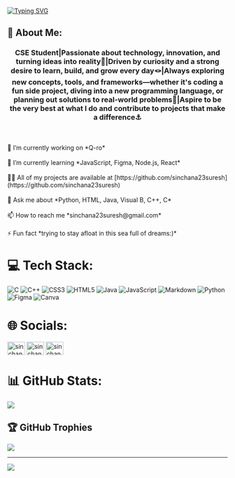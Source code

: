 [![Typing SVG](https://readme-typing-svg.demolab.com?font=Fira+Code&size=30&duration=4998&pause=990&color=CFCE2C&vCenter=true&width=435&lines=Hey+there!+I+am+Sinchana+Suresh)](https://git.io/typing-svg)

## 💫 About Me:
<h3 align="center">CSE Student|Passionate about technology, innovation, and turning ideas into reality🎯|Driven by curiosity and a strong desire to learn, build, and grow every day🪢|Always exploring new concepts, tools, and frameworks—whether it's coding a fun side project, diving into a new programming language, or planning out solutions to real-world problems📍|Aspire to be the very best at what I do and contribute to projects that make a difference⚓</h3><br><br>🔭 I’m currently working on *Q-ro*<br><br>🌱 I’m currently learning *JavaScript, Figma, Node.js, React*<br><br>👨‍💻 All of my projects are available at [https://github.com/sinchana23suresh](https://github.com/sinchana23suresh)<br><br>💬 Ask me about *Python, HTML, Java, Visual B, C++, C*<br><br>📫 How to reach me *sinchana23suresh@gmail.com*<br><br>⚡ Fun fact *trying to stay afloat in this sea full of dreams:)*


# 💻 Tech Stack:
![C](https://img.shields.io/badge/c-%2300599C.svg?style=for-the-badge&logo=c&logoColor=white) ![C++](https://img.shields.io/badge/c++-%2300599C.svg?style=for-the-badge&logo=c%2B%2B&logoColor=white) ![CSS3](https://img.shields.io/badge/css3-%231572B6.svg?style=for-the-badge&logo=css3&logoColor=white) ![HTML5](https://img.shields.io/badge/html5-%23E34F26.svg?style=for-the-badge&logo=html5&logoColor=white) ![Java](https://img.shields.io/badge/java-%23ED8B00.svg?style=for-the-badge&logo=openjdk&logoColor=white) ![JavaScript](https://img.shields.io/badge/javascript-%23323330.svg?style=for-the-badge&logo=javascript&logoColor=%23F7DF1E) ![Markdown](https://img.shields.io/badge/markdown-%23000000.svg?style=for-the-badge&logo=markdown&logoColor=white) ![Python](https://img.shields.io/badge/python-3670A0?style=for-the-badge&logo=python&logoColor=ffdd54) ![Figma](https://img.shields.io/badge/figma-%23F24E1E.svg?style=for-the-badge&logo=figma&logoColor=white) ![Canva](https://img.shields.io/badge/Canva-%2300C4CC.svg?style=for-the-badge&logo=Canva&logoColor=white)<br>

# 🌐 Socials:
<p align="left">
<a href="https://linkedin.com/in/sinchana suresh" target="blank"><img align="center" src="https://raw.githubusercontent.com/rahuldkjain/github-profile-readme-generator/master/src/images/icons/Social/linked-in-alt.svg" alt="sinchana suresh" height="30" width="40" /></a>
<a href="https://instagram.com/sinchana_.suresh" target="blank"><img align="center" src="https://raw.githubusercontent.com/rahuldkjain/github-profile-readme-generator/master/src/images/icons/Social/instagram.svg" alt="sinchana_.suresh" height="30" width="40" /></a>
<a href="https://www.leetcode.com/sinchanasuresh" target="blank"><img align="center" src="https://raw.githubusercontent.com/rahuldkjain/github-profile-readme-generator/master/src/images/icons/Social/leet-code.svg" alt="sinchanasuresh" height="30" width="40" /></a>
</p>

# 📊 GitHub Stats:
![](https://github-readme-stats.vercel.app/api?username=sinchana23suresh&theme=rose_pine&hide_border=false&include_all_commits=false&count_private=false)<br/>

## 🏆 GitHub Trophies
![](https://github-profile-trophy.vercel.app/?username=sinchana23suresh&theme=tokyonight&no-frame=true&no-bg=false&margin-w=4)

---
[![](https://visitcount.itsvg.in/api?id=sinchana23suresh&icon=8&color=2)](https://visitcount.itsvg.in)

<!-- Proudly created with GPRM ( https://gprm.itsvg.in ) -->

